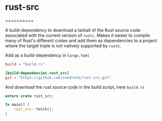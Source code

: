 # rust-src
==========

A build-dependency to download a tarball of the Rust source code
associated with the current version of `rustc`. 
Makes it easier to compile many of Rust's different crates and add them 
as dependencies to a project where the target triple is not natively supported by `rustc`.

Add as a build-dependency in `Cargo.toml`
```toml
build = "build.rs"

[build-dependencies.rust_src]
git = "https://github.com/sondrele/rust-src.git"
```

And download the rust source code in the build script, here `build.rs`
```rust
extern crate rust_src;

fn main() {
    rust_src::fetch();
}
```
